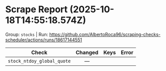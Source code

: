 # Scrape Report (2025-10-18T14:55:18.574Z)

Group: `stocks`  |  Run: https://github.com/AlbertoRoca96/scraping-checks-scheduler/actions/runs/18617144551

| Check | Changed | Keys | Error |
|---|:---:|:--|:--|
| `stock_ntdoy_global_quote` | — |  |  |
